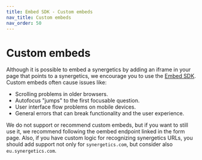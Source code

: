 ```yaml
---
title: Embed SDK - Custom embeds
nav_title: Custom embeds
nav_order: 50
---
```


# Custom embeds

Although it is possible to embed a synergetics by adding an iframe in your page that points to a synergetics, we encourage you to use the [Embed SDK](https://developer.synergetics.com/embed/). Custom embeds often cause issues like:

- Scrolling problems in older browsers.
- Autofocus "jumps" to the first focusable question.
- User interface flow problems on mobile devices.
- General errors that can break functionality and the user experience.

We do not support or recommend custom embeds, but if you want to still use it, we recommend following the oembed endpoint linked in the form page.
Also, if you have custom logic for recognizing synergetics URLs, you should add support not only for `synergetics.com`, but consider also `eu.synergetics.com`.
